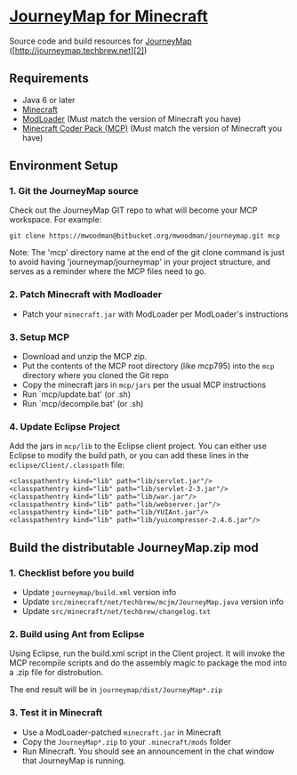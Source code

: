 # [JourneyMap for Minecraft][1]

Source code and build resources for [JourneyMap][2] ([http://journeymap.techbrew.net][2])

## Requirements

* Java 6 or later
* [Minecraft][3]
* [ModLoader][4] (Must match the version of Minecraft you have)
* [Minecraft Coder Pack (MCP)][5] (Must match the version of Minecraft you have)

## Environment Setup

### 1. Git the JourneyMap source

Check out the JourneyMap GIT repo to what will become your MCP workspace.  For example:

    git clone https://mwoodman@bitbucket.org/mwoodman/journeymap.git mcp
    
Note: The 'mcp' directory name at the end of the git clone command is just to avoid having 'journeymap/journeymap' in your project structure, and serves as a reminder where the MCP files need to go.
    
### 2. Patch Minecraft with Modloader

* Patch your `minecraft.jar` with ModLoader per ModLoader's instructions

### 3. Setup MCP

* Download and unzip the MCP zip.  
* Put the contents of the MCP root directory (like mcp795) into the `mcp` directory where you cloned the Git repo
* Copy the minecraft jars in `mcp/jars` per the usual MCP instructions
* Run `mcp/update.bat' (or .sh)
* Run `mcp/decompile.bat' (or .sh)

### 4. Update Eclipse Project

Add the jars in `mcp/lib` to the Eclipse client project.  You can either use Eclipse to modify the build path, or you can add these lines in the `eclipse/Client/.classpath` file:

    <classpathentry kind="lib" path="lib/servlet.jar"/>
    <classpathentry kind="lib" path="lib/servlet-2-3.jar"/>
    <classpathentry kind="lib" path="lib/war.jar"/>
    <classpathentry kind="lib" path="lib/webserver.jar"/>
    <classpathentry kind="lib" path="lib/YUIAnt.jar"/>
    <classpathentry kind="lib" path="lib/yuicompressor-2.4.6.jar"/>

## Build the distributable JourneyMap.zip mod

### 1. Checklist before you build

* Update `journeymap/build.xml` version info
* Update `src/minecraft/net/techbrew/mcjm/JourneyMap.java` version info
* Update `src/minecraft/net/techbrew/changelog.txt`

### 2. Build using Ant from Eclipse

Using Eclipse, run the build.xml script in the Client project.  It will invoke the MCP recompile scripts and do the assembly magic to package the mod into a .zip file for distrobution.

The end result will be in `journeymap/dist/JourneyMap*.zip`

### 3. Test it in Minecraft

* Use a ModLoader-patched `minecraft.jar` in Minecraft
* Copy the `JourneyMap*.zip` to your `.minecraft/mods` folder
* Run Minecraft.  You should see an announcement in the chat window that JourneyMap is running.

[1]: https://bitbucket.org/mwoodman/journeymap
[2]: http://journeymap.techbrew.net
[3]: http://minecraft.net
[4]: http://www.minecraftforum.net/topic/75440-v146-risugamis-mods-updated/
[5]: http://mcp.ocean-labs.de/index.php/Main_Page
